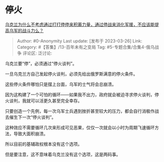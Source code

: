 # 停火
[乌克兰为什么不考虑通过打打停停来积蓄力量，通过停战来消化军援，不应该能提高乌军的战斗力么？](https://www.zhihu.com/question/590680783/answer/2954120812)

> Author: #0-Anonymity
> Last update: [发布于 2023-03-26]
> Link:
> Category: #【答集】/13-百年未有之变局
> Tag: #5-专题合集/合集4-俄乌战争
> 评论区:
> 泛讨论:

乌克兰要“停”，必须通过“停火谈判”。

一旦乌克兰方自己发起停火谈判，必须先给出俄罗斯满意的停火条件。

这些停火条件哪怕只是摆上台面，乌军的士气将会总崩溃。

因为这构建了一个可怕的循环——如果我不出力，政府就会被迫寻求停火谈判，停火谈判，我就可以活更久甚至完全幸存。

只要创造一个先例，每一次乌军士兵遇到挫折甚至较大的压力，都会自行消极作战去催生下一次“停火谈判”。

这种效应不需要循环几次来形成可见恶果，仅仅一次就会以小时为周期飞速循环方法，导致大面积崩溃。

所以目前的基辅政权根本没有这个选项。

但是要注意，这不意味着乌克兰没有这个选项，这是两码事。

